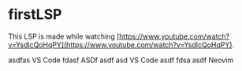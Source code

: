 # firstLSP

This LSP is made while watching [https://www.youtube.com/watch?v=YsdlcQoHqPY](https://www.youtube.com/watch?v=YsdlcQoHqPY).

asdfas VS Code fdasf
ASDf
asdf asd VS Code
asdf
fdsa
asdf
Neovim
